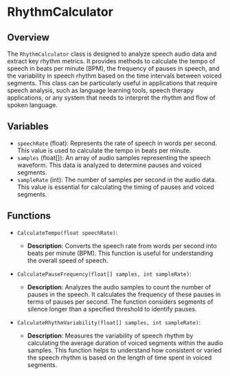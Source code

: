 # RhythmCalculator

## Overview
The `RhythmCalculator` class is designed to analyze speech audio data and extract key rhythm metrics. It provides methods to calculate the tempo of speech in beats per minute (BPM), the frequency of pauses in speech, and the variability in speech rhythm based on the time intervals between voiced segments. This class can be particularly useful in applications that require speech analysis, such as language learning tools, speech therapy applications, or any system that needs to interpret the rhythm and flow of spoken language.

## Variables
- `speechRate` (float): Represents the rate of speech in words per second. This value is used to calculate the tempo in beats per minute.
- `samples` (float[]): An array of audio samples representing the speech waveform. This data is analyzed to determine pauses and voiced segments.
- `sampleRate` (int): The number of samples per second in the audio data. This value is essential for calculating the timing of pauses and voiced segments.

## Functions
- `CalculateTempo(float speechRate)`: 
  - **Description**: Converts the speech rate from words per second into beats per minute (BPM). This function is useful for understanding the overall speed of speech.
  
- `CalculatePauseFrequency(float[] samples, int sampleRate)`:
  - **Description**: Analyzes the audio samples to count the number of pauses in the speech. It calculates the frequency of these pauses in terms of pauses per second. The function considers segments of silence longer than a specified threshold to identify pauses.

- `CalculateRhythmVariability(float[] samples, int sampleRate)`:
  - **Description**: Measures the variability of speech rhythm by calculating the average duration of voiced segments within the audio samples. This function helps to understand how consistent or varied the speech rhythm is based on the length of time spent in voiced segments.